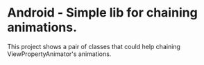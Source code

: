 # Android - Simple lib for chaining animations.
This project shows a pair of classes that could help chaining ViewPropertyAnimator's animations.

